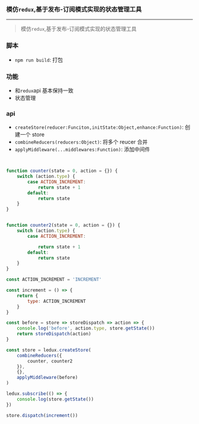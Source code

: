 ### 模仿`redux`,基于发布-订阅模式实现的状态管理工具
---
> 模仿`redux`,基于发布-订阅模式实现的状态管理工具

### 脚本
- `npm run build`: 打包

### 功能
- 和`redux`api 基本保持一致
- 状态管理

### api
- `createStore(reducer:Funciton,initState:Object,enhance:Function)`: 创建一个 store
- `combineReducers(reducers:Object)`: 将多个 reucer 合并
- `applyMiddleware(...middlewares:Function)`: 添加中间件
```javascript


function counter(state = 0, action = {}) {
    switch (action.type) {
        case ACTION_INCREMENT:
            return state + 1
        default:
            return state
    }
}


function counter2(state = 0, action = {}) {
    switch (action.type) {
        case ACTION_INCREMENT:

            return state + 1
        default:
            return state
    }
}

const ACTION_INCREMENT = 'INCREMENT'

const increment = () => {
    return {
        type: ACTION_INCREMENT
    }
}

const before = store => storeDispatch => action => {
    console.log('before', action.type, store.getState())
    return storeDispatch(action)
}

const store = ledux.createStore(
    combineReducers({
        counter, counter2
    }),
    {},
    applyMiddleware(before)
)

ledux.subscribe(() => {
    console.log(store.getState())
})

store.dispatch(increment())


```
